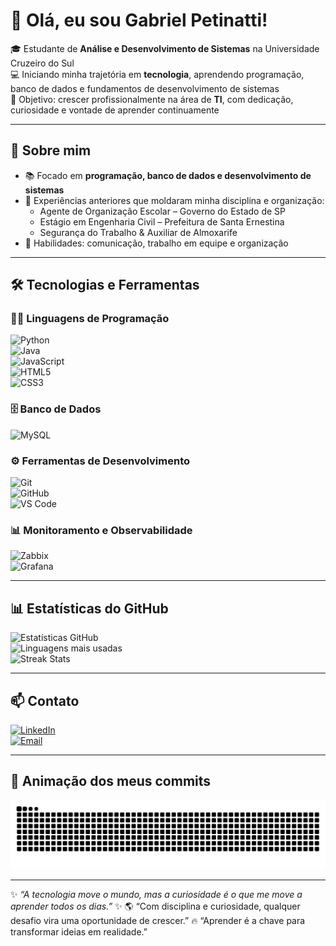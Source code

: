 # 👋 Olá, eu sou Gabriel Petinatti!

🎓 Estudante de **Análise e Desenvolvimento de Sistemas** na Universidade Cruzeiro do Sul  
💻 Iniciando minha trajetória em **tecnologia**, aprendendo programação, banco de dados e fundamentos de desenvolvimento de sistemas  
🚀 Objetivo: crescer profissionalmente na área de **TI**, com dedicação, curiosidade e vontade de aprender continuamente  

---

## 🌟 Sobre mim
- 📚 Focado em **programação, banco de dados e desenvolvimento de sistemas**  
- 🏫 Experiências anteriores que moldaram minha disciplina e organização:  
  - Agente de Organização Escolar – Governo do Estado de SP  
  - Estágio em Engenharia Civil – Prefeitura de Santa Ernestina  
  - Segurança do Trabalho & Auxiliar de Almoxarife  
- 🤝 Habilidades: comunicação, trabalho em equipe e organização  

---

## 🛠️ Tecnologias e Ferramentas

### 👨‍💻 Linguagens de Programação
![Python](https://img.shields.io/badge/Python-3776AB?style=for-the-badge&logo=python&logoColor=white)  
![Java](https://img.shields.io/badge/Java-007396?style=for-the-badge&logo=java&logoColor=white)  
![JavaScript](https://img.shields.io/badge/JavaScript-F7DF1E?style=for-the-badge&logo=javascript&logoColor=black)  
![HTML5](https://img.shields.io/badge/HTML5-E34F26?style=for-the-badge&logo=html5&logoColor=white)  
![CSS3](https://img.shields.io/badge/CSS3-1572B6?style=for-the-badge&logo=css3&logoColor=white)  

### 🗄️ Banco de Dados
![MySQL](https://img.shields.io/badge/MySQL-4479A1?style=for-the-badge&logo=mysql&logoColor=white)  

### ⚙️ Ferramentas de Desenvolvimento
![Git](https://img.shields.io/badge/Git-F05032?style=for-the-badge&logo=git&logoColor=white)  
![GitHub](https://img.shields.io/badge/GitHub-181717?style=for-the-badge&logo=github&logoColor=white)  
![VS Code](https://img.shields.io/badge/VS_Code-0078D4?style=for-the-badge&logo=visual-studio-code&logoColor=white)  

### 📊 Monitoramento e Observabilidade
![Zabbix](https://img.shields.io/badge/Zabbix-FF0000?style=for-the-badge&logo=zabbix&logoColor=white)  
![Grafana](https://img.shields.io/badge/Grafana-F46800?style=for-the-badge&logo=grafana&logoColor=white)  


---

## 📊 Estatísticas do GitHub
![Estatísticas GitHub](https://github-readme-stats.vercel.app/api?username=GabrielPetinatti&show_icons=true&theme=tokyonight)  
![Linguagens mais usadas](https://github-readme-stats.vercel.app/api/top-langs/?username=GabrielPetinatti&layout=compact&theme=tokyonight)  
![Streak Stats](https://github-readme-streak-stats.herokuapp.com/?user=GabrielPetinatti&theme=tokyonight)  

---

## 📫 Contato
[![LinkedIn](https://img.shields.io/badge/LinkedIn-0A66C2?style=for-the-badge&logo=linkedin&logoColor=white)](https://www.linkedin.com/in/gabriel-petinatti-teixeira-costa-b9a327238)  
[![Email](https://img.shields.io/badge/Email-D14836?style=for-the-badge&logo=gmail&logoColor=white)](mailto:gabrielpetinatti@hotmail.com)  

---

## 🐍 Animação dos meus commits
<picture>
  <source media="(prefers-color-scheme: dark)" srcset="https://raw.githubusercontent.com/GabrielPetinatti/GabrielPetinatti/output/github-contribution-grid-snake-dark.svg">
  <img alt="snake eating my contributions" src="https://raw.githubusercontent.com/GabrielPetinatti/GabrielPetinatti/output/github-contribution-grid-snake.svg">
</picture>


---

✨ *“A tecnologia move o mundo, mas a curiosidade é o que me move a aprender todos os dias.”* ✨
🌎 “Com disciplina e curiosidade, qualquer desafio vira uma oportunidade de crescer.”
🔥 “Aprender é a chave para transformar ideias em realidade.”

